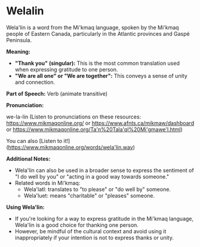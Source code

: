# Welalin

Wela'lin is a word from the Mi'kmaq language, spoken by the Mi'kmaq people of Eastern Canada, particularly in the Atlantic provinces and Gaspé Peninsula.

**Meaning:**

-   **"Thank you" (singular):** This is the most common translation used when expressing gratitude to one person.
-   **"We are all one" or "We are together":** This conveys a sense of unity and connection.

**Part of Speech:** Verb (animate transitive)

**Pronunciation:**

we-la-lin (Listen to pronunciations on these resources: <https://www.mikmaqonline.org/> or <https://www.afnts.ca/mikmaw/dashboard> or <https://www.mikmaqonline.org/Ta'n%20Tala'ql%20Mi'gmawe'l.html>) 

You can also [Listen to it!] (https://www.mikmaqonline.org/words/wela'lin.wav) 

**Additional Notes:**

-   Wela'lin can also be used in a broader sense to express the sentiment of "I do well by you" or "acting in a good way towards someone."
-   Related words in Mi'kmaq:
    -   Wela'latl: translates to "to please" or "do well by" someone.
    -   Wela'luet: means "charitable" or "pleases" someone.

**Using Wela'lin:**

-   If you're looking for a way to express gratitude in the Mi'kmaq language, Wela'lin is a good choice for thanking one person.
-   However, be mindful of the cultural context and avoid using it inappropriately if your intention is not to express thanks or unity.


